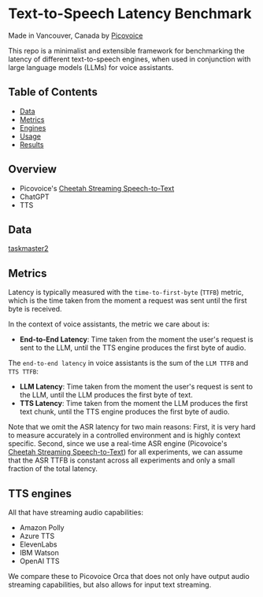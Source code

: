 # Text-to-Speech Latency Benchmark

Made in Vancouver, Canada by [Picovoice](https://picovoice.ai)

This repo is a minimalist and extensible framework for benchmarking the latency of different text-to-speech engines,
when used in conjunction with large language models (LLMs) for voice assistants.

## Table of Contents

- [Data](#data)
- [Metrics](#metrics)
- [Engines](#engines)
- [Usage](#usage)
- [Results](#results)

## Overview

- Picovoice's [Cheetah Streaming Speech-to-Text](https://picovoice.ai/platform/cheetah/)
- ChatGPT
- TTS

## Data

[taskmaster2](https://huggingface.co/datasets/taskmaster2)

## Metrics

Latency is typically measured with the `time-to-first-byte` (`TTFB`) metric, which is the time taken from the moment a
request was sent until the first byte is received.

In the context of voice assistants, the metric we care about is:

- **End-to-End Latency**: Time taken from the moment the user's request is sent to the LLM, until the TTS engine
  produces the first byte of audio.

The `end-to-end latency` in voice assistants is the sum of the `LLM TTFB` and `TTS TTFB`:

- **LLM Latency**: Time taken from the moment the user's request is sent to the LLM, until the LLM produces the first
  byte of text.
- **TTS Latency**: Time taken from the moment the LLM produces the first text chunk, until the TTS engine produces the
  first byte of audio.

Note that we omit the ASR latency for two main reasons:
First, it is very hard to measure accurately in a controlled environment and is highly context specific.
Second, since we use a real-time ASR engine
(Picovoice's [Cheetah Streaming Speech-to-Text](https://picovoice.ai/platform/cheetah/)) for all experiments,
we can assume that the ASR TTFB is constant across all experiments and only a small fraction of the total latency.

## TTS engines

All that have streaming audio capabilities:

- Amazon Polly
- Azure TTS
- ElevenLabs
- IBM Watson
- OpenAI TTS

We compare these to Picovoice Orca that does not only have output audio streaming capabilities, but also
allows for input text streaming.
